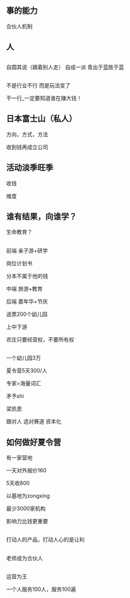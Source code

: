 

## 事的能力
合伙人机制

## 人



## 
自圆其说（跟着别人走）
自成一派
青出于蓝胜于蓝


## 

不是行业不行
而是玩法变了

干一行_一定要知道谁在赚大钱！


## 日本富士山（私人）


方向，方式，方法


收到钱再成立公司



## 活动淡季旺季
收钱


维度


## 谁有结果，向谁学？



生命教育？



## 
前端
亲子游+研学

岗位计划书


分本不属于他的钱

中端
旅游+教育

后端
嘉年华+节庆


送票200个幼儿园


上中下游


农庄只要经营权，不要所有权


## 
一个幼儿园3万


夏令营5天300/人

专家=海量词汇


矛予shi


梁凯恩



跟对人 选对赛道 资本化


## 如何做好夏令营

有一家营地



一天对外报价160


5天收800


以基地为zongxing

最少3000家机构


影响力比钱更重要



## 
打动人的产品，打动人心的是让利



## 
老师成为合伙人

## 

运营为王


一个人服务100人，服务100遍